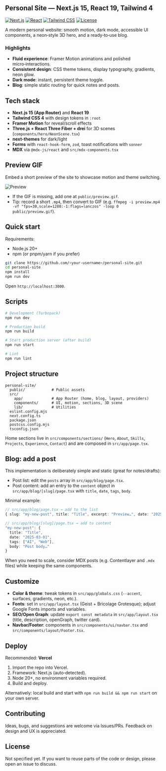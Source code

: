 ## Personal Site — Next.js 15, React 19, Tailwind 4

[![Next.js](https://img.shields.io/badge/Next.js-15-000?logo=nextdotjs)](https://nextjs.org) [![React](https://img.shields.io/badge/React-19-61DAFB?logo=react&logoColor=000)](https://react.dev) [![Tailwind CSS](https://img.shields.io/badge/Tailwind-4-06B6D4?logo=tailwindcss&logoColor=fff)](https://tailwindcss.com) [![License](https://img.shields.io/badge/license-unspecified-lightgrey)](#license)

A modern personal website: smooth motion, dark mode, accessible UI components, a neon‑style 3D hero, and a ready‑to‑use blog.

### Highlights
- **Fluid experience**: Framer Motion animations and polished micro‑interactions.
- **Consistent design**: CSS theme tokens, display typography, gradients, neon glow.
- **Dark mode**: instant, persistent theme toggle.
- **Blog**: simple static routing for quick notes and posts.

## Tech stack
- **Next.js 15 (App Router)** and **React 19**
- **Tailwind CSS 4** with design tokens in `:root`
- **Framer Motion** for reveal/scroll effects
- **Three.js + React Three Fiber + drei** for 3D scenes (`components/hero/NeonScene.tsx`)
- **next-themes** for dark/light
- **Forms** with `react-hook-form`, `zod`, toast notifications with `sonner`
- **MDX** via `@mdx-js/react` and `src/mdx-components.tsx`

## Preview GIF
Embed a short preview of the site to showcase motion and theme switching.

![Preview](./public/preview.gif)

- If the GIF is missing, add one at `public/preview.gif`.
- Tip: record a short `.mp4`, then convert to GIF (e.g. `ffmpeg -i preview.mp4 -vf "fps=30,scale=1280:-1:flags=lanczos" -loop 0 public/preview.gif`).

## Quick start
Requirements:
- Node.js 20+
- npm (or pnpm/yarn if you prefer)

```bash
git clone https://github.com/<your-username>/personal-site.git
cd personal-site
npm install
npm run dev
```

Open `http://localhost:3000`.

## Scripts
```bash
# Development (Turbopack)
npm run dev

# Production build
npm run build

# Start production server (after build)
npm run start

# Lint
npm run lint
```

## Project structure
```
personal-site/
  public/            # Public assets
  src/
    app/             # App Router (home, blog, layout, providers)
    components/      # UI, motion, sections, 3D scene
    lib/             # Utilities
  eslint.config.mjs
  next.config.ts
  package.json
  postcss.config.mjs
  tsconfig.json
```

Home sections live in `src/components/sections/` (`Hero`, `About`, `Skills`, `Projects`, `Experience`, `Contact`) and are composed in `src/app/page.tsx`.

## Blog: add a post
This implementation is deliberately simple and static (great for notes/drafts):
- Post list: edit the `posts` array in `src/app/blog/page.tsx`.
- Post content: add an entry to the `content` object in `src/app/blog/[slug]/page.tsx` with `title`, `date`, `tags`, `body`.

Minimal example:
```ts
// src/app/blog/page.tsx → add to the list
{ slug: "my-new-post", title: "Title", excerpt: "Preview…", date: "2025-03-01", tags: ["AI", "Web"] }

// src/app/blog/[slug]/page.tsx → add to content
"my-new-post": {
  title: "Title",
  date: "2025-03-01",
  tags: ["AI", "Web"],
  body: "Post body…"
}
```

When you need to scale, consider MDX posts (e.g. Contentlayer and `.mdx` files) while keeping the same components.

## Customize
- **Color & theme**: tweak tokens in `src/app/globals.css` (`--accent`, surfaces, gradients, neon, etc.).
- **Fonts**: set in `src/app/layout.tsx` (Geist + Bricolage Grotesque); adjust Google Fonts imports and variables.
- **SEO/Open Graph**: update `export const metadata` in `src/app/layout.tsx` (title, description, openGraph, twitter card).
- **Navbar/Footer**: components in `src/components/ui/navbar.tsx` and `src/components/layout/Footer.tsx`.

## Deploy
Recommended: **Vercel**
1. Import the repo into Vercel.
2. Framework: Next.js (auto‑detected).
3. Node 20+, no environment variables required.
4. Build and deploy.

Alternatively: local build and start with `npm run build && npm run start` on your own server.

## Contributing
Ideas, bugs, and suggestions are welcome via Issues/PRs. Feedback on design and UX is appreciated.

## License
Not specified yet. If you want to reuse parts of the code or design, please open an issue to discuss.



